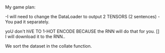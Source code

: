 
My game plan:

-I will need to change the DataLoader to output 2 TENSORS (2 sentences)
-You pad it separately.  

yoU don't hVE TO 1-HOT ENCODE BECAUSE the RNN will do that for you. []
I will download it to the RNN.. 

We sort the dataset in the collate function. 